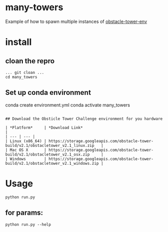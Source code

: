 # many-towers 
Example of how to spawn multiple instances of [obstacle-tower-env](https://github.com/Unity-Technologies/obstacle-tower-env/issues)

# install

## cloan the repro
```
... git cloan ...
cd many_towers
```


## Set up conda environment
conda create environment.yml
conda activate many_towers

```

## Download the Obsticle Tower Challenge environment for you hardware

| *Platform*     | *Download Link*                                                                     |
| --- | --- |
| Linux (x86_64) | https://storage.googleapis.com/obstacle-tower-build/v2.1/obstacletower_v2.1_linux.zip   |
| Mac OS X       | https://storage.googleapis.com/obstacle-tower-build/v2.1/obstacletower_v2.1_osx.zip     |
| Windows        | https://storage.googleapis.com/obstacle-tower-build/v2.1/obstacletower_v2.1_windows.zip |
```

# Usage
```
python run.py
```

## for params:
```
python run.py --help
```
